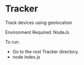 # Tracker
Track devices using geolocation

Environment Required:
NodeJs

To run:
 - Go to the root Tracker directory.
 - node index.js
